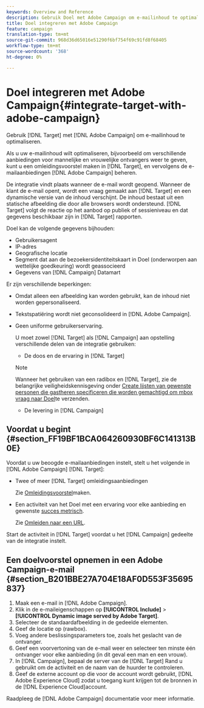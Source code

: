 ```yaml
---
keywords: Overview and Reference
description: Gebruik Doel met Adobe Campaign om e-mailinhoud te optimaliseren.
title: Doel integreren met Adobe Campaign
feature: campaign
translation-type: tm+mt
source-git-commit: 968d36d65016e51290f6bf754f69c91fd8f68405
workflow-type: tm+mt
source-wordcount: '368'
ht-degree: 0%

---
```



# Doel integreren met Adobe Campaign{#integrate-target-with-adobe-campaign}

Gebruik [!DNL Target] met [!DNL Adobe Campaign] om e-mailinhoud te optimaliseren.

Als u uw e-mailinhoud wilt optimaliseren, bijvoorbeeld om verschillende aanbiedingen voor mannelijke en vrouwelijke ontvangers weer te geven, kunt u een omleidingsvoorstel maken in [!DNL Target], en vervolgens de e-mailaanbiedingen [!DNL Adobe Campaign] beheren.

De integratie vindt plaats wanneer de e-mail wordt geopend. Wanneer de klant de e-mail opent, wordt een vraag gemaakt aan [!DNL Target] en een dynamische versie van de inhoud verschijnt. De inhoud bestaat uit een statische afbeelding die door alle browsers wordt ondersteund. [!DNL Target] volgt de reactie op het aanbod op publiek of sessieniveau en dat gegevens beschikbaar zijn in [!DNL Target] rapporten.

Doel kan de volgende gegevens bijhouden:

* Gebruikersagent
* IP-adres
* Geografische locatie
* Segment dat aan de bezoekersidentiteitskaart in Doel (onderworpen aan wettelijke goedkeuring) wordt geassocieerd
* Gegevens van [!DNL Campaign] Datamart

Er zijn verschillende beperkingen:

* Omdat alleen een afbeelding kan worden gebruikt, kan de inhoud niet worden gepersonaliseerd.
* Tekstspatiëring wordt niet geconsolideerd in [!DNL Adobe Campaign].
* Geen uniforme gebruikerservaring.

   U moet zowel [!DNL Target] als [!DNL Campaign] aan opstelling verschillende delen van de integratie gebruiken:

   * De doos en de ervaring in [!DNL Target]
   >[!NOTE]
   >
   >Wanneer het gebruiken van een radibox en [!DNL Target], zie de belangrijke veiligheidskennisgeving onder [Create lijsten van gewenste personen die gastheren specificeren die worden gemachtigd om mbox vraag naar Doel](/help/administrating-target/hosts.md#allowlist)te verzenden.

   * De levering in [!DNL Campaign]



## Voordat u begint {#section_FF19BF1BCA064260930BF6C141313B0E}

Voordat u uw beoogde e-mailaanbiedingen instelt, stelt u het volgende in [!DNL Adobe Campaign] [!DNL Target]:

* Twee of meer [!DNL Target] omleidingsaanbiedingen

   Zie [Omleidingsvoorstel](/help/c-experiences/c-manage-content/offer-redirect.md)maken.
* Een activiteit van het Doel met een ervaring voor elke aanbieding en gewenste [succes metrisch](/help/c-activities/r-success-metrics/success-metrics.md).

   Zie [Omleiden naar een URL](/help/c-experiences/c-visual-experience-composer/redirect-offer.md).

Start de activiteit in [!DNL Target] voordat u het [!DNL Campaign] gedeelte van de integratie instelt.

## Een doelvoorstel opnemen in een Adobe Campaign-e-mail {#section_B201BBE27A704E18AF0D553F35695837}

1. Maak een e-mail in [!DNL Adobe Campaign].
1. Klik in de e-maileigenschappen op **[!UICONTROL Include]** > **[!UICONTROL Dynamic image served by Adobe Target]**.
1. Selecteer de standaardafbeelding in de gedeelde elementen.
1. Geef de locatie op (rawbox).
1. Voeg andere beslissingsparameters toe, zoals het geslacht van de ontvanger.
1. Geef een voorvertoning van de e-mail weer en selecteer ten minste één ontvanger voor elke aanbieding (in dit geval een man en een vrouw).
1. In [!DNL Campaign], bepaal de server van de [!DNL Target] Rand u gebruikt om de activiteit en de naam van de huurder te controleren.
1. Geef de externe account op die voor de account wordt gebruikt, [!DNL Adobe Experience Cloud] zodat u toegang kunt krijgen tot de bronnen in de [!DNL Experience Cloud]account.

Raadpleeg de [!DNL Adobe Campaign] documentatie voor meer informatie.
